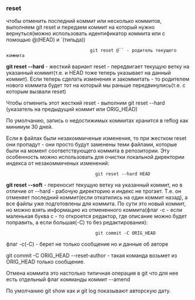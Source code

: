 ### reset  
чтобы отменить последний коммит или несколько коммитов, выполняем git reset и передаем коммит на который нужно вернуться(можно использовать идентификатор коммита или с помощью @(HEAD) и `(тильда))

                                    git reset @`` - родитель текущего коммита  

**git reset --hard** - жесткий вариант reset - передвигает текущую ветку на указанный коммит(т.е. и HEAD тоже теперь указывает на данный коммит). Если теперь сделать изменения и закоммитать - то родителем нового коммита будет тот на который мы раньше передвинулись(т.е. с которым вызвали reset)  

Чтобы отменить этот жесткий reset - выполним git reset --hard (указатель на предыдущий коммит или ORIG_HEAD)  

По умолчанию, запись о недостижимых коммитах хранится в reflog как минимум 30 дней.  

Если в файлах были незакоммиченые изменения, то при жестком reset они пропадут - они просто будут заменены теми файлами, которые были на момент соответствующего коммита в репозитории. Эту особенность можно использовать для очистки локальной директории индекса от незакоммиченых изменений:  

                                      git reset --hard HEAD

**git reset --soft** - переносит текущую ветку на указанный коммит, но в отличие от --hard - рабочую директорию и индекс не трогает. Т.е. он отменяет последний коммит(если откатились на один коммит назад), а все файлы уже подготовлены для коммита. По сути это новый коммит, но можно взять информацию из отмененного коммита(флаг -c - если маленькая буква с - то откроется редактор, где описание можно будет поправить, а если большая(-С) то без редактирования):  

                                      git commit -С ORIG_HEAD  

флаг -с(-С) - берет не только сообщение но и данные об авторе  

git commit -C ORIG_HEAD --reset-author - такая  команда возьмет из ORIG_HEAD только сообщение.  

Отмена коммита это настолько типичная операция в git что для нее есть отдельный флаг комманды коммит --amend  




По умолчанию git show как и git log показывают авторскую дату. 